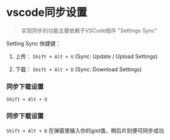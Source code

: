# vscode同步设置
> 实现同步的功能主要依赖于VSCode插件 "Settings Sync"


Setting Sync 快捷键：

1) 上传： `Shift + Alt + U` (Sync: Update / Upload Settings)

2) 下载： `Shift + Alt + D` (Sync: Download  Settings)

###  同步下载设置
`Shift + Alt + U` 

### 同步下载设置
`Shift + Alt + D` 在弹窗里输入你的gist值，稍后片刻便可同步成功




